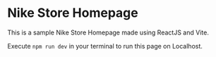 # Nike Store Homepage

This is a sample Nike Store Homepage made using ReactJS and Vite.

Execute `npm run dev` in your terminal to run this page on Localhost.
